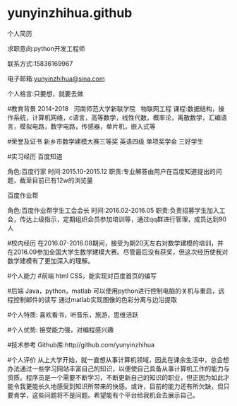 # yunyinzhihua.github
个人简历

求职意向:python开发工程师

联系方式:15836169967

电子邮箱:yunyinzhihua@sina.com

个人格言:只要想，就要去做

#教育背景
2014-2018   河南师范大学新联学院   物联网工程
课程:数据结构，操作系统，计算机网络，c语言，高等数学，线性代数，概率论，离散数学，汇编语言，模拟电路，数字电路，传感器，单片机，嵌入式等

#荣誉及证书
新乡市数学建模大赛三等奖
英语四级
单项奖学金
三好学生

#实习经历
百度知道  

角色:百度行家
时间:2015.10-2015.12
职责:专业解答由用户在百度知道提出的问题，截至目前已有12w的浏览量

百度作业帮

角色:百度作业帮学生工会会长
时间:2016.02-2016.05
职责:负责招募学生加入工会，传达上级指示，定期组织会员参加培训等，通过qq群进行管理，成员达到90人

#校内经历
在2016.07-2016.08期间，接受为期20天左右对数学建模的培训，并在2016.09参加全国大学生数学建模大赛。尽管最后没有获奖，但这次经历使我对数学建模有了更加深入的理解。


#个人能力
#前端
html CSS，能实现对百度首页的编写

#后端
Java，python，matlab
可以使用python进行控制电脑的关机与重启，远程控制邮件的读写
通过matlab实现图像的色彩分离与边沿提取

#个人特质:
喜欢看书，听音乐，旅游，思维活跃

#个人优势:
接受能力强，对编程感兴趣

#技术参考
Github库:http//github.com/yunyinzhihua

#个人评价
从上大学开始，就一直想从事计算机领域，因此在课余生活中，总会想办法通过一些学习网站丰富自己的知识，以便使自己具备从事计算机工作的能力与资质。程序员是一个需要不断学习，不断更新自己的知识的职业，但正因为如此才能令我更能长久地感受到知识所带来的快感。或许，目前的能力还有所欠缺，但只要肯学，这些问题将不是问题。希望能有个平台给我机会去展示自己。




